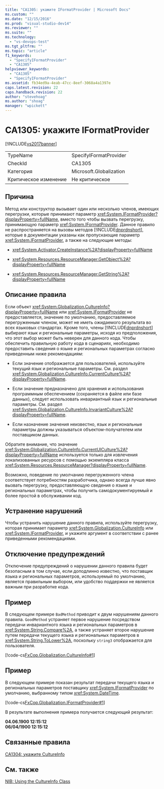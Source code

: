 ```yaml
---
title: "CA1305: укажите IFormatProvider | Microsoft Docs"
ms.custom: ""
ms.date: "12/15/2016"
ms.prod: "visual-studio-dev14"
ms.reviewer: ""
ms.suite: ""
ms.technology: 
  - "vs-devops-test"
ms.tgt_pltfrm: ""
ms.topic: "article"
f1_keywords: 
  - "SpecifyIFormatProvider"
  - "CA1305"
helpviewer_keywords: 
  - "CA1305"
  - "SpecifyIFormatProvider"
ms.assetid: fb34ed9a-4eab-47cc-8eef-3068a4a1397e
caps.latest.revision: 22
caps.handback.revision: 22
author: "stevehoag"
ms.author: "shoag"
manager: "wpickett"
---
```

# CA1305: укажите IFormatProvider
[!INCLUDE[vs2017banner](../code-quality/includes/vs2017banner.md)]

|||  
|-|-|  
|TypeName|SpecifyIFormatProvider|  
|CheckId|CA1305|  
|Категория|Microsoft.Globalization|  
|Критическое изменение|Не критическое|  
  
## Причина  
 Метод или конструктор вызывает один или несколько членов, имеющих перегрузки, которые принимают параметр <xref:System.IFormatProvider?displayProperty=fullName>, вместо того чтобы вызвать перегрузку, принимающую параметр <xref:System.IFormatProvider>.  Данное правило не распространяется на вызовы методов [!INCLUDE[dnprdnshort](../code-quality/includes/dnprdnshort_md.md)], которые в документации указаны как пропускающие параметр <xref:System.IFormatProvider>, а также на следующие методы:  
  
-   <xref:System.Activator.CreateInstance%2A?displayProperty=fullName>  
  
-   <xref:System.Resources.ResourceManager.GetObject%2A?displayProperty=fullName>  
  
-   <xref:System.Resources.ResourceManager.GetString%2A?displayProperty=fullName>  
  
## Описание правила  
 Если объект <xref:System.Globalization.CultureInfo?displayProperty=fullName> или <xref:System.IFormatProvider> не предоставляется, значение по умолчанию, предоставляемое перегруженным членом, может не иметь ожидаемого результата во всех языковых стандартах.  Кроме того, члены [!INCLUDE[dnprdnshort](../code-quality/includes/dnprdnshort_md.md)] выбирают язык и региональные параметры, исходя из предположения, что этот выбор может быть неверен для данного кода.  Чтобы обеспечить правильную работу кода в сценариях, необходимо предоставить сведения о языке и региональных параметрах согласно приведенным ниже рекомендациям:  
  
-   Если значение отображается для пользователей, используйте текущий язык и региональные параметры.  См. раздел <xref:System.Globalization.CultureInfo.CurrentCulture%2A?displayProperty=fullName>.  
  
-   Если значение предназначено для хранения и использования программным обеспечением \(сохраняется в файле или базе данных\), следует использовать инвариантный язык и региональные параметры.  См. раздел <xref:System.Globalization.CultureInfo.InvariantCulture%2A?displayProperty=fullName>.  
  
-   Если назначение значения неизвестно, язык и региональные параметры должны указываться объектом\-получателем или поставщиком данных.  
  
 Обратите внимание, что значение <xref:System.Globalization.CultureInfo.CurrentUICulture%2A?displayProperty=fullName> используется только для извлечения локализованных ресурсов с помощью экземпляра класса <xref:System.Resources.ResourceManager?displayProperty=fullName>.  
  
 Возможно, поведение по умолчанию перегруженного члена соответствует потребностям разработчика, однако всегда лучше явно вызвать перегрузку, предоставляющую сведения о языке и региональных параметрах, чтобы получить самодокументируемый и более простой в обслуживании код.  
  
## Устранение нарушений  
 Чтобы устранить нарушение данного правила, используйте перегрузку, которая принимает параметр <xref:System.Globalization.CultureInfo> или <xref:System.IFormatProvider>, и укажите аргумент в соответствии с ранее приведенными рекомендациями.  
  
## Отключение предупреждений  
 Отключение предупреждений о нарушении данного правила будет безопасным в том случае, если доподлинно известно, что поставщик языка и региональных параметров, используемый по умолчанию, является правильным выбором, или удобство поддержки не является важным при разработке кода.  
  
## Пример  
 В следующем примере `BadMethod` приводит к двум нарушениям данного правила.  `GoodMethod` устраняет первое нарушение посредством передачи инвариантного языка и региональных параметров в <xref:System.String.Compare%2A>, а также устраняет второе нарушение путем передачи текущего языка и региональных параметров в <xref:System.String.ToLower%2A>, поскольку `string3` отображается для пользователя.  
  
 [!code-cs[FxCop.Globalization.CultureInfo#1](../code-quality/codesnippet/CSharp/ca1305-specify-iformatprovider_1.cs)]  
  
## Пример  
 В следующем примере показан результат передачи текущего языка и региональных параметров поставщику <xref:System.IFormatProvider> по умолчанию, выбранному типом <xref:System.DateTime>.  
  
 [!code-cs[FxCop.Globalization.IFormatProvider#1](../code-quality/codesnippet/CSharp/ca1305-specify-iformatprovider_2.cs)]  
  
 В результате выполнения примера получается следующий результат:  
  
  **04.06.1900 12:15:12**  
**06\/04\/1900 12:15:12**   
## Связанные правила  
 [CA1304: укажите CultureInfo](../Topic/CA1304:%20Specify%20CultureInfo.md)  
  
## См. также  
 [NIB: Using the CultureInfo Class](http://msdn.microsoft.com/ru-ru/d4329e34-64c3-4d1e-8c73-5b0ee626ba7a)